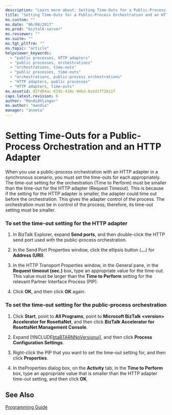 ```yaml
---
description: "Learn more about: Setting Time-Outs for a Public-Process Orchestration and an HTTP Adapter"
title: "Setting Time-Outs for a Public-Process Orchestration and an HTTP Adapter | Microsoft Docs"
ms.custom: ""
ms.date: "06/08/2017"
ms.prod: "biztalk-server"
ms.reviewer: ""
ms.suite: ""
ms.tgt_pltfrm: ""
ms.topic: "article"
helpviewer_keywords: 
  - "public processes, HTTP adapters"
  - "public processes, orchestrations"
  - "orchestrations, time-outs"
  - "public processes, time-outs"
  - "orchestrations, public-process orchestrations"
  - "HTTP adapters, public processes"
  - "HTTP adapters, time-outs"
ms.assetid: 82fd64ac-6191-410c-94b3-8a3d1ff2611f
caps.latest.revision: 6
author: "MandiOhlinger"
ms.author: "mandia"
manager: "anneta"
---
```

# Setting Time-Outs for a Public-Process Orchestration and an HTTP Adapter
When you use a public-process orchestration with an HTTP adapter in a synchronous scenario, you must set the time-outs for each appropriately. The time-out setting for the orchestration (Time to Perform) must be smaller than the time-out for the HTTP adapter (Request Timeout). This is because if the setting for the HTTP adapter is smaller, the adapter could time out before the orchestration. This gives the adapter control of the process. The orchestration must be in control of the process; therefore, its time-out setting must be smaller.  
  
### To set the time-out setting for the HTTP adapter  
  
1.  In BizTalk Explorer, expand **Send ports**, and then double-click the HTTP send port used with the public-process orchestration.  
  
2.  In the Send Port Properties window, click the ellipsis button (**...**) for **Address (URI)**.  
  
3.  In the HTTP Transport Properties window, in the General pane, in the **Request timeout (sec.)** box, type an appropriate value for the time-out. This value must be larger than the **Time to Perform** setting for the relevant Partner Interface Process (PIP).  
  
4.  Click **OK**, and then click **OK** again.  
  
### To set the time-out setting for the public-process orchestration  
  
1. Click **Start**, point to **All Programs**, point to **Microsoft BizTalk \<version\> Accelerator for RosettaNet**, and then click  **BizTalk Accelerator for RosettaNet Management Console**.  
  
2. Expand [!INCLUDE[btaBTARNNoVersionui](../../includes/btabtarnnoversionui-md.md)], and then click **Process Configuration Settings**.  
  
3. Right-click the PIP that you want to set the time-out setting for, and then click **Properties**.  
  
4. In theProperties dialog box, on the **Activity** tab, in the **Time to Perform** box, type an appropriate value that is smaller than the HTTP adapter time-out setting, and then click **OK**.  
  
## See Also  
 [Programming Guide](../../adapters-and-accelerators/accelerator-rosettanet/programming-guide2.md)
